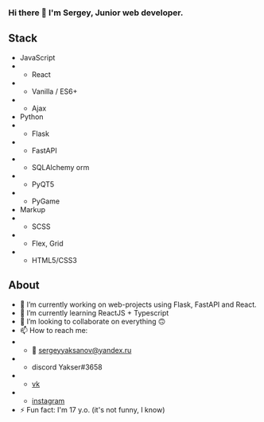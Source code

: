 ### Hi there 👋 I'm Sergey, Junior web developer.

## Stack
* JavaScript
* * React
* * Vanilla / ES6+
* * Ajax
* Python
* * Flask
* * FastAPI
* * SQLAlchemy orm
* * PyQT5 
* * PyGame
* Markup
* * SCSS
* * Flex, Grid
* * HTML5/CSS3

## About
- 🔭 I’m currently working on web-projects using Flask, FastAPI and React.
- 🌱 I’m currently learning ReactJS + Typescript
- 👯 I’m looking to collaborate on everything 🙃
- 📫 How to reach me:
- - 📧 sergeyyaksanov@yandex.ru
- - discord Yakser#3658
- - [vk](https://vk.com/yakser)
- - [instagram](https://www.instagram.com/y4kser/)
- ⚡ Fun fact: I'm 17 y.o. (it's not funny, I know)

